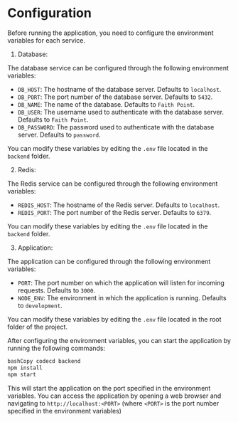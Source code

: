 # Configuration

Before running the application, you need to configure the environment variables for each service.

1. Database:

The database service can be configured through the following environment variables:

* `DB_HOST`: The hostname of the database server. Defaults to `localhost`.
* `DB_PORT`: The port number of the database server. Defaults to `5432`.
* `DB_NAME`: The name of the database. Defaults to `Faith Point`.
* `DB_USER`: The username used to authenticate with the database server. Defaults to `Faith Point`.
* `DB_PASSWORD`: The password used to authenticate with the database server. Defaults to `password`.

You can modify these variables by editing the `.env` file located in the `backend` folder.

2. Redis:

The Redis service can be configured through the following environment variables:

* `REDIS_HOST`: The hostname of the Redis server. Defaults to `localhost`.
* `REDIS_PORT`: The port number of the Redis server. Defaults to `6379`.

You can modify these variables by editing the `.env` file located in the `backend` folder.

3. Application:

The application can be configured through the following environment variables:

* `PORT`: The port number on which the application will listen for incoming requests. Defaults to `3000`.
* `NODE_ENV`: The environment in which the application is running. Defaults to `development`.

You can modify these variables by editing the `.env` file located in the root folder of the project.

After configuring the environment variables, you can start the application by running the following commands:

```bash
bashCopy codecd backend
npm install
npm start
```

This will start the application on the port specified in the environment variables. You can access the application by opening a web browser and navigating to `http://localhost:<PORT>` (where `<PORT>` is the port number specified in the environment variables)